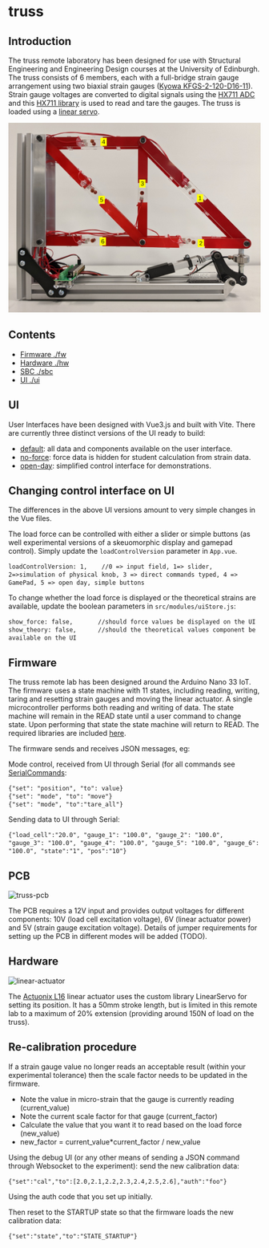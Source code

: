 # truss

## Introduction

The truss remote laboratory has been designed for use with Structural Engineering and Engineering Design courses at the University of Edinburgh. The truss consists of 6 members, each with a full-bridge strain gauge arrangement using two biaxial strain gauges ([Kyowa KFGS-2-120-D16-11](./hw/docs/)). Strain gauge voltages are converted to digital signals using the [HX711 ADC](./hw/docs/) and this [HX711 library](https://www.arduino.cc/reference/en/libraries/hx711-arduino-library/) is used to read and tare the gauges. The truss is loaded using a [linear servo](./hw/docs/). 

![truss](img/truss.png)

## Contents

- [Firmware ./fw](./fw/)
- [Hardware ./hw](./hw/)
- [SBC ./sbc](./sbc/)
- [UI ./ui](./ui/)


## UI

User Interfaces have been designed with Vue3.js and built with Vite. There are currently three distinct versions of the UI ready to build:

- [default](./ui/default/): all data and components available on the user interface.
- [no-force](./ui/no-force/): force data is hidden for student calculation from strain data.
- [open-day](./ui/open-day/): simplified control interface for demonstrations.

## Changing control interface on UI

The differences in the above UI versions amount to very simple changes in the Vue files. 

The load force can be controlled with either a slider or simple buttons (as well experimental versions of a skeuomorphic display and gamepad control). Simply update the `loadControlVersion` parameter in `App.vue`.

```
loadControlVersion: 1,    //0 => input field, 1=> slider, 2=>simulation of physical knob, 3 => direct commands typed, 4 => GamePad, 5 => open day, simple buttons
```

To change whether the load force is displayed or the theoretical strains are available, update the boolean parameters in `src/modules/uiStore.js`:

```
show_force: false,       //should force values be displayed on the UI
show_theory: false,      //should the theoretical values component be available on the UI
```

## Firmware

The truss remote lab has been designed around the Arduino Nano 33 IoT. The firmware uses a state machine with 11 states, including reading, writing, taring and resetting strain gauges and moving the linear actuator. A single microcontroller performs both reading and writing of data. The state machine will remain in the READ state until a user command to change state. Upon performing that state the state machine will return to READ. The required libraries are included [here](./fw/libraries/). 

The firmware sends and receives JSON messages, eg:

Mode control, received from UI through Serial (for all commands see [SerialCommands](./fw/MiniTruss/):

```
{"set": "position", "to": value} 
{"set": "mode", "to": "move"} 
{"set": "mode", "to":"tare_all"} 
```

Sending data to UI through Serial:
```
{"load_cell":"20.0", "gauge_1": "100.0", "gauge_2": "100.0", "gauge_3": "100.0", "gauge_4": "100.0", "gauge_5": "100.0", "gauge_6": "100.0", "state":"1", "pos":"10"}
```

## PCB

![truss-pcb](img/truss-pcb.png)

The PCB requires a 12V input and provides output voltages for different components: 10V (load cell excitation voltage), 6V (linear actuator power) and 5V (strain gauge excitation voltage). Details of jumper requirements for setting up the PCB in different modes will be added (TODO).

## Hardware

![linear-actuator](img/linear_actuator.jpg)

The [Actuonix L16](./hw/docs/Actuonix+L16+Datasheet.pdf) linear actuator uses the custom library LinearServo for setting its position. It has a 50mm stroke length, but is limited in this remote lab to a maximum of 20% extension (providing around 150N of load on the truss).

## Re-calibration procedure

If a strain gauge value no longer reads an acceptable result (within your experimental tolerance) then the scale factor needs to be updated in the firmware.

- Note the value in micro-strain that the gauge is currently reading (current_value)
- Note the current scale factor for that gauge (current_factor)
- Calculate the value that you want it to read based on the load force (new_value)
- new_factor = current_value*current_factor / new_value

Using the debug UI (or any other means of sending a JSON command through Websocket to the experiment): send the new calibration data:

```
{"set":"cal","to":[2.0,2.1,2.2,2.3,2.4,2.5,2.6],"auth":"foo"}
```

Using the auth code that you set up initially.

Then reset to the STARTUP state so that the firmware loads the new calibration data:

```
{"set":"state","to":"STATE_STARTUP"}
```
